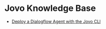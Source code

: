 # Jovo Knowledge Base

* [Deploy a Dialogflow Agent with the Jovo CLI](./deploy-dialogflow-agent.md './deploy-dialogflow-agent.md')


<!--[metadata]: {"title": "Deploy a Dialogflow Agent with the Jovo CLI", 
                "description": "Learn more about workflows you can use with the Jovo CLI for Alexa Skills and Google Actions.",
                "activeSections": ["kb", "cli_workflows"],
                "expandedSections": "kb",
                "inSections": "kb",
                "breadCrumbs": {"Docs": "docs",
				"Knowledge Base": "docs/kb"
                                },
		"commentsID": "framework/docs/kb/deploy-dialogflow-agent",
		"route": "docs/kb/deploy-dialogflow-agent"
                }-->
